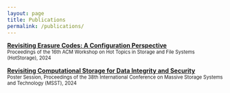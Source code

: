 ```yaml
---
layout: page
title: Publications
permalink: /publications/
---
```

[**Revisiting Erasure Codes: A Configuration Perspective**](https://dl.acm.org/doi/10.1145/3655038.3665951)<br>
<span style="font-size:80%">Proceedings of the 16th ACM Workshop on Hot Topics in Storage and File Systems (HotStorage), 2024</span>

[**Revisiting Computational Storage for Data Integrity and Security**](https://par.nsf.gov/biblio/10530167)<br>
<span style="font-size:80%">Poster Session, Proceedings of the 38th International Conference on Massive Storage Systems and Technology (MSST), 2024</span>
